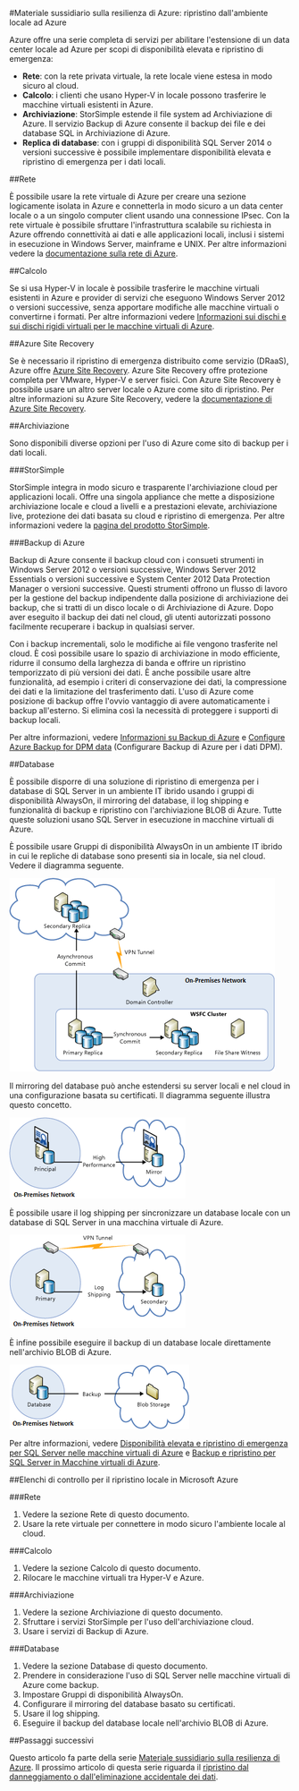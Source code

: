 <properties
   pageTitle="Materiale sussidiario: ripristino dall'ambiente locale ad Azure | Microsoft Azure"
   description="Articolo sulla progettazione di sistemi di ripristino dall'infrastruttura locale ad Azure"
   services=""
   documentationCenter="na"
   authors="adamglick"
   manager="saladki"
   editor=""/>

<tags
   ms.service="resiliency"
   ms.devlang="na"
   ms.topic="article"
   ms.tgt_pltfrm="na"
   ms.workload="na"
   ms.date="08/18/2016"
   ms.author="aglick"/>

#Materiale sussidiario sulla resilienza di Azure: ripristino dall'ambiente locale ad Azure

Azure offre una serie completa di servizi per abilitare l'estensione di un data center locale ad Azure per scopi di disponibilità elevata e ripristino di emergenza:

* __Rete__: con la rete privata virtuale, la rete locale viene estesa in modo sicuro al cloud.
* __Calcolo__: i clienti che usano Hyper-V in locale possono trasferire le macchine virtuali esistenti in Azure.
* __Archiviazione__: StorSimple estende il file system ad Archiviazione di Azure. Il servizio Backup di Azure consente il backup dei file e dei database SQL in Archiviazione di Azure.
* __Replica di database__: con i gruppi di disponibilità SQL Server 2014 o versioni successive è possibile implementare disponibilità elevata e ripristino di emergenza per i dati locali.

##Rete

È possibile usare la rete virtuale di Azure per creare una sezione logicamente isolata in Azure e connetterla in modo sicuro a un data center locale o a un singolo computer client usando una connessione IPsec. Con la rete virtuale è possibile sfruttare l'infrastruttura scalabile su richiesta in Azure offrendo connettività ai dati e alle applicazioni locali, inclusi i sistemi in esecuzione in Windows Server, mainframe e UNIX. Per altre informazioni vedere la [documentazione sulla rete di Azure](../virtual-network/virtual-networks-overview.md).

##Calcolo

Se si usa Hyper-V in locale è possibile trasferire le macchine virtuali esistenti in Azure e provider di servizi che eseguono Windows Server 2012 o versioni successive, senza apportare modifiche alle macchine virtuali o convertirne i formati. Per altre informazioni vedere [Informazioni sui dischi e sui dischi rigidi virtuali per le macchine virtuali di Azure](../virtual-machines/virtual-machines-linux-about-disks-vhds.md).

##Azure Site Recovery

Se è necessario il ripristino di emergenza distribuito come servizio (DRaaS), Azure offre [Azure Site Recovery](https://azure.microsoft.com/services/site-recovery/). Azure Site Recovery offre protezione completa per VMware, Hyper-V e server fisici. Con Azure Site Recovery è possibile usare un altro server locale o Azure come sito di ripristino. Per altre informazioni su Azure Site Recovery, vedere la [documentazione di Azure Site Recovery](https://azure.microsoft.com/documentation/services/site-recovery/).

##Archiviazione

Sono disponibili diverse opzioni per l'uso di Azure come sito di backup per i dati locali.

###StorSimple

StorSimple integra in modo sicuro e trasparente l'archiviazione cloud per applicazioni locali. Offre una singola appliance che mette a disposizione archiviazione locale e cloud a livelli e a prestazioni elevate, archiviazione live, protezione dei dati basata su cloud e ripristino di emergenza. Per altre informazioni vedere la [pagina del prodotto StorSimple](https://azure.microsoft.com/services/storsimple/).

###Backup di Azure

Backup di Azure consente il backup cloud con i consueti strumenti in Windows Server 2012 o versioni successive, Windows Server 2012 Essentials o versioni successive e System Center 2012 Data Protection Manager o versioni successive. Questi strumenti offrono un flusso di lavoro per la gestione del backup indipendente dalla posizione di archiviazione dei backup, che si tratti di un disco locale o di Archiviazione di Azure. Dopo aver eseguito il backup dei dati nel cloud, gli utenti autorizzati possono facilmente recuperare i backup in qualsiasi server.

Con i backup incrementali, solo le modifiche ai file vengono trasferite nel cloud. È così possibile usare lo spazio di archiviazione in modo efficiente, ridurre il consumo della larghezza di banda e offrire un ripristino temporizzato di più versioni dei dati. È anche possibile usare altre funzionalità, ad esempio i criteri di conservazione dei dati, la compressione dei dati e la limitazione del trasferimento dati. L'uso di Azure come posizione di backup offre l'ovvio vantaggio di avere automaticamente i backup all'esterno. Si elimina così la necessità di proteggere i supporti di backup locali.

Per altre informazioni, vedere [Informazioni su Backup di Azure](../backup/backup-introduction-to-azure-backup.md) e [Configure Azure Backup for DPM data](https://technet.microsoft.com/library/jj728752.aspx) (Configurare Backup di Azure per i dati DPM).

##Database

È possibile disporre di una soluzione di ripristino di emergenza per i database di SQL Server in un ambiente IT ibrido usando i gruppi di disponibilità AlwaysOn, il mirroring del database, il log shipping e funzionalità di backup e ripristino con l'archiviazione BLOB di Azure. Tutte queste soluzioni usano SQL Server in esecuzione in macchine virtuali di Azure.

È possibile usare Gruppi di disponibilità AlwaysOn in un ambiente IT ibrido in cui le repliche di database sono presenti sia in locale, sia nel cloud. Vedere il diagramma seguente.

![Gruppi di disponibilità AlwaysOn SQL Server in un'architettura di cloud ibrido](./media/resiliency-technical-guidance-recovery-on-premises-azure/SQL_Server_Disaster_Recovery-3.png)

Il mirroring del database può anche estendersi su server locali e nel cloud in una configurazione basata su certificati. Il diagramma seguente illustra questo concetto.

![Mirroring del database SQL Server in un'architettura di cloud ibrido](./media/resiliency-technical-guidance-recovery-on-premises-azure/SQL_Server_Disaster_Recovery-4.png)

È possibile usare il log shipping per sincronizzare un database locale con un database di SQL Server in una macchina virtuale di Azure.

![Log shipping SQL Server in un'architettura di cloud ibrido](./media/resiliency-technical-guidance-recovery-on-premises-azure/SQL_Server_Disaster_Recovery-5.png)

È infine possibile eseguire il backup di un database locale direttamente nell'archivio BLOB di Azure.

![Backup di SQL Server in un archivio BLOB di Azure in un'architettura di cloud ibrido](./media/resiliency-technical-guidance-recovery-on-premises-azure/SQL_Server_Disaster_Recovery-6.png)

Per altre informazioni, vedere [Disponibilità elevata e ripristino di emergenza per SQL Server nelle macchine virtuali di Azure](../virtual-machines/virtual-machines-windows-sql-high-availability-dr.md) e [Backup e ripristino per SQL Server in Macchine virtuali di Azure](../virtual-machines/virtual-machines-windows-sql-backup-recovery.md).

##Elenchi di controllo per il ripristino locale in Microsoft Azure

###Rete

  1. Vedere la sezione Rete di questo documento.
  2. Usare la rete virtuale per connettere in modo sicuro l'ambiente locale al cloud.

###Calcolo

  1. Vedere la sezione Calcolo di questo documento.
  2. Rilocare le macchine virtuali tra Hyper-V e Azure.

###Archiviazione

  1. Vedere la sezione Archiviazione di questo documento.
  2. Sfruttare i servizi StorSimple per l'uso dell'archiviazione cloud.
  3. Usare i servizi di Backup di Azure.

###Database

  1. Vedere la sezione Database di questo documento.
  2. Prendere in considerazione l'uso di SQL Server nelle macchine virtuali di Azure come backup.
  3. Impostare Gruppi di disponibilità AlwaysOn.
  4. Configurare il mirroring del database basato su certificati.
  5. Usare il log shipping.
  6. Eseguire il backup del database locale nell'archivio BLOB di Azure.

##Passaggi successivi

Questo articolo fa parte della serie [Materiale sussidiario sulla resilienza di Azure](./resiliency-technical-guidance.md). Il prossimo articolo di questa serie riguarda il [ripristino dal danneggiamento o dall'eliminazione accidentale dei dati](./resiliency-technical-guidance-recovery-data-corruption.md).

<!---HONumber=AcomDC_0824_2016-->